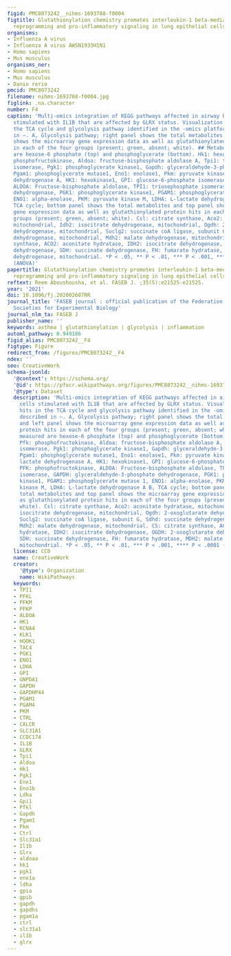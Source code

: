 ```yaml
---
figid: PMC8073242__nihms-1693788-f0004
figtitle: Glutathionylation chemistry promotes interleukin-1 beta-mediated glycolytic
  reprogramming and pro-inflammatory signaling in lung epithelial cells
organisms:
- Influenza A virus
- Influenza A virus AWSN1933H1N1
- Homo sapiens
- Mus musculus
organisms_ner:
- Homo sapiens
- Mus musculus
- Danio rerio
pmcid: PMC8073242
filename: nihms-1693788-f0004.jpg
figlink: .na.character
number: F4
caption: 'Multi-omics integration of KEGG pathways affected in airway basal cells
  stimulated with IL1B that are affected by GLRX status. Visualization of hits in
  the TCA cycle and glycolysis pathway identified in the -omics platforms described
  in –. A, Glycolysis pathway; right panel shows the total metabolites and left panel
  shows the microarray gene expression data as well as glutathionylated protein hits
  in each of the four groups (present; green, absent; white). ## Metabolites measured
  are hexose-6 phosphate (top) and phosphoglycerate (bottom). Hk1: hexokinase1, Pfk:
  phosphofructokinase, Aldoa: fructose-bisphosphate aldolase A, Tpi1: triosephosphate
  isomerase, Pgk1: phosphoglycerate kinase1, Gapdh: glyceraldehyde-3-phosphate dehydrogenase,
  Pgam1: phosphoglycerate mutase1, Eno1: enolase1, Pkm: pyruvate kinase M, Ldha: lactate
  dehydrogenase A, HK1: hexokinase1, GPI: glucose-6-phosphate isomerase, PFK: phosphofructokinase,
  ALDOA: Fructose-bisphosphate aldolase, TPI1: triosephosphate isomerase, GAPDH: glyceraldehyde-3-phosphate
  dehydrogenase, PGK1: phosphoglycerate kinase1, PGAM1: phosphoglycerate mutase 1,
  ENO1: alpha-enolase, PKM: pyruvate kinase M, LDHA: L-lactate dehydrogenase A B,
  TCA cycle; bottom panel shows the total metabolites and top panel shows the microarray
  gene expression data as well as glutathionylated protein hits in each of the four
  groups (present; green, absent; white). Csl: citrate synthase, Aco2: aconitate hydratase,
  mitochondrial, Idh2: isocitrate dehydrogenase, mitochondrial, Ogdh: 2-oxoglutarate
  dehydrogenase, mitochondrial, Suclg2: succinate coA ligase, subunit G, Sdhd: succinate
  dehydrogenase, mitochondrial, Mdh2: malate dehydrogenase, mitochondrial. CS: citrate
  synthase, ACO2: aconitate hydratase, IDH2: isocitrate dehydrogenase, OGDH: 2-oxoglutarate
  dehydrogenase, SDH: succinate dehydrogenase, FH: fumarate hydratase, MDH2: malate
  dehydrogenase, mitochondrial. *P < .05, ** P < .01, *** P < .001, **** P < .0001
  (ANOVA)'
papertitle: Glutathionylation chemistry promotes interleukin-1 beta-mediated glycolytic
  reprogramming and pro-inflammatory signaling in lung epithelial cells.
reftext: Reem Aboushousha, et al. FASEB J. ;35(5):e21525-e21525.
year: '2021'
doi: 10.1096/fj.202002687RR
journal_title: 'FASEB journal : official publication of the Federation of American
  Societies for Experimental Biology'
journal_nlm_ta: FASEB J
publisher_name: ''
keywords: asthma | glutathionylation | glycolysis | inflammation
automl_pathway: 0.949186
figid_alias: PMC8073242__F4
figtype: Figure
redirect_from: /figures/PMC8073242__F4
ndex: ''
seo: CreativeWork
schema-jsonld:
  '@context': https://schema.org/
  '@id': https://pfocr.wikipathways.org/figures/PMC8073242__nihms-1693788-f0004.html
  '@type': Dataset
  description: 'Multi-omics integration of KEGG pathways affected in airway basal
    cells stimulated with IL1B that are affected by GLRX status. Visualization of
    hits in the TCA cycle and glycolysis pathway identified in the -omics platforms
    described in –. A, Glycolysis pathway; right panel shows the total metabolites
    and left panel shows the microarray gene expression data as well as glutathionylated
    protein hits in each of the four groups (present; green, absent; white). ## Metabolites
    measured are hexose-6 phosphate (top) and phosphoglycerate (bottom). Hk1: hexokinase1,
    Pfk: phosphofructokinase, Aldoa: fructose-bisphosphate aldolase A, Tpi1: triosephosphate
    isomerase, Pgk1: phosphoglycerate kinase1, Gapdh: glyceraldehyde-3-phosphate dehydrogenase,
    Pgam1: phosphoglycerate mutase1, Eno1: enolase1, Pkm: pyruvate kinase M, Ldha:
    lactate dehydrogenase A, HK1: hexokinase1, GPI: glucose-6-phosphate isomerase,
    PFK: phosphofructokinase, ALDOA: Fructose-bisphosphate aldolase, TPI1: triosephosphate
    isomerase, GAPDH: glyceraldehyde-3-phosphate dehydrogenase, PGK1: phosphoglycerate
    kinase1, PGAM1: phosphoglycerate mutase 1, ENO1: alpha-enolase, PKM: pyruvate
    kinase M, LDHA: L-lactate dehydrogenase A B, TCA cycle; bottom panel shows the
    total metabolites and top panel shows the microarray gene expression data as well
    as glutathionylated protein hits in each of the four groups (present; green, absent;
    white). Csl: citrate synthase, Aco2: aconitate hydratase, mitochondrial, Idh2:
    isocitrate dehydrogenase, mitochondrial, Ogdh: 2-oxoglutarate dehydrogenase, mitochondrial,
    Suclg2: succinate coA ligase, subunit G, Sdhd: succinate dehydrogenase, mitochondrial,
    Mdh2: malate dehydrogenase, mitochondrial. CS: citrate synthase, ACO2: aconitate
    hydratase, IDH2: isocitrate dehydrogenase, OGDH: 2-oxoglutarate dehydrogenase,
    SDH: succinate dehydrogenase, FH: fumarate hydratase, MDH2: malate dehydrogenase,
    mitochondrial. *P < .05, ** P < .01, *** P < .001, **** P < .0001 (ANOVA)'
  license: CC0
  name: CreativeWork
  creator:
    '@type': Organization
    name: WikiPathways
  keywords:
  - TPI1
  - PFKL
  - PFKM
  - PFKP
  - ALDOA
  - HK1
  - KCNA4
  - KLK1
  - HOOK1
  - TAC4
  - PGK1
  - ENO1
  - LDHA
  - GPI
  - GNPDA1
  - GAPDH
  - GAPDHP44
  - PGAM1
  - PGAM4
  - PKM
  - CTRL
  - CALCR
  - SLC31A1
  - CCDC174
  - IL1B
  - GLRX
  - Tpi1
  - Aldoa
  - Hk1
  - Pgk1
  - Eno1
  - Eno1b
  - Ldha
  - Gpi1
  - Pfkl
  - Gapdh
  - Pgam1
  - Pkm
  - Ctrl
  - Slc31a1
  - Il1b
  - Glrx
  - aldoaa
  - hk1
  - pgk1
  - eno1a
  - ldha
  - gpia
  - gpib
  - gapdh
  - gapdhs
  - pgam1a
  - ctrl
  - slc31a1
  - il1b
  - glrx
---
```

